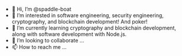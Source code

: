 - 👋 Hi, I’m @spaddle-boat
- 👀 I’m interested in software engineering, security engineering, cryptography, and blockchain development! And poker!
- 🌱 I’m currently learning cryptography and blockchain development, along with software development with Node.js.
- 💞️ I’m looking to collaborate ...
- 📫 How to reach me ...

<!---
spaddle-boat/spaddle-boat is a ✨ special ✨ repository because its `README.md` (this file) appears on your GitHub profile.
You can click the Preview link to take a look at your changes.
--->
